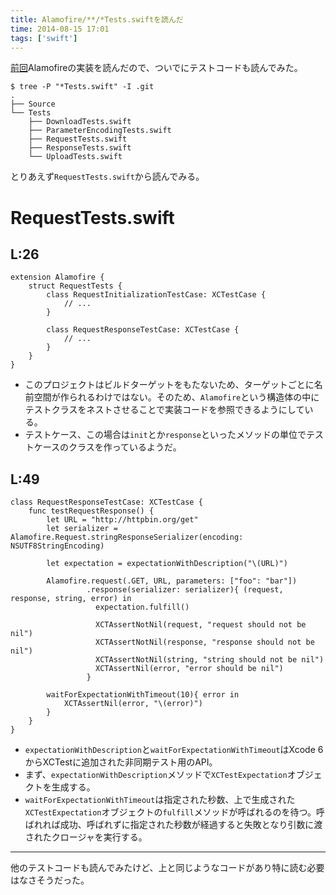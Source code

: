 ```yaml
---
title: Alamofire/**/*Tests.swiftを読んだ
time: 2014-08-15 17:01
tags: ['swift']
---
```


[前回](http://naoty.hatenablog.com/entry/2014/08/14/225112)Alamofireの実装を読んだので、ついでにテストコードも読んでみた。

```
$ tree -P "*Tests.swift" -I .git
.
├── Source
└── Tests
    ├── DownloadTests.swift
    ├── ParameterEncodingTests.swift
    ├── RequestTests.swift
    ├── ResponseTests.swift
    └── UploadTests.swift
```

とりあえず`RequestTests.swift`から読んでみる。

# RequestTests.swift

## L:26

```
extension Alamofire {
    struct RequestTests {
        class RequestInitializationTestCase: XCTestCase {
            // ...
        }

        class RequestResponseTestCase: XCTestCase {
            // ...
        }
    }
}
```

- このプロジェクトはビルドターゲットをもたないため、ターゲットごとに名前空間が作られるわけではない。そのため、`Alamofire`という構造体の中にテストクラスをネストさせることで実装コードを参照できるようにしている。
- テストケース、この場合は`init`とか`response`といったメソッドの単位でテストケースのクラスを作っているようだ。

## L:49

```
class RequestResponseTestCase: XCTestCase {
    func testRequestResponse() {
        let URL = "http://httpbin.org/get"
        let serializer = Alamofire.Request.stringResponseSerializer(encoding: NSUTF8StringEncoding)

        let expectation = expectationWithDescription("\(URL)")

        Alamofire.request(.GET, URL, parameters: ["foo": "bar"])
                 .response(serializer: serializer){ (request, response, string, error) in
                   expectation.fulfill()

                   XCTAssertNotNil(request, "request should not be nil")
                   XCTAssertNotNil(response, "response should not be nil")
                   XCTAssertNotNil(string, "string should not be nil")
                   XCTAssertNil(error, "error should be nil")
                 }

        waitForExpectationWithTimeout(10){ error in
            XCTAssertNil(error, "\(error)")
        }
    }
}
```

- `expectationWithDescription`と`waitForExpectationWithTimeout`はXcode 6からXCTestに追加された非同期テスト用のAPI。
- まず、`expectationWithDescription`メソッドで`XCTestExpectation`オブジェクトを生成する。
- `waitForExpectationWithTimeout`は指定された秒数、上で生成された`XCTestExpectation`オブジェクトの`fulfill`メソッドが呼ばれるのを待つ。呼ばれれば成功、呼ばれずに指定された秒数が経過すると失敗となり引数に渡されたクロージャを実行する。

* * *

他のテストコードも読んでみたけど、上と同じようなコードがあり特に読む必要はなさそうだった。
